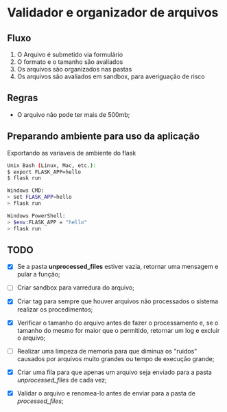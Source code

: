 # Validador e organizador de arquivos

## Fluxo ##

1. O Arquivo é submetido via formulário
2. O formato e o tamanho são avaliados
3. Os arquivos são organizados nas pastas
4. Os arquivos são avaliados em sandbox, para
averiguação de risco

## Regras ##

- O arquivo não pode ter mais de 500mb;

## Preparando ambiente para uso da aplicação ## 

Exportando as variaveis de ambiente do flask
```sh
Unix Bash (Linux, Mac, etc.):
$ export FLASK_APP=hello
$ flask run

Windows CMD:
> set FLASK_APP=hello
> flask run

Windows PowerShell:
> $env:FLASK_APP = "hello"
> flask run
```

## TODO ##

- [x] Se a pasta **unprocessed_files** estiver vazia, retornar uma mensagem e pular a função;

- [ ] Criar sandbox para varredura do arquivo;

- [x] Criar tag para sempre que houver arquivos não processados o sistema realizar os procedimentos;

- [x] Verificar o tamanho do arquivo antes de fazer o processamento e, se o tamanho do mesmo for maior que o permitido, retornar um log e excluir o arquivo; 

- [ ] Realizar uma limpeza de memoria para que diminua os "ruidos" causados por arquivos muito grandes ou tempo de execução grande;

- [x] Criar uma fila para que apenas um arquivo seja enviado para a pasta *unprocessed_files* de cada vez;

- [x] Validar o arquivo e renomea-lo antes de enviar para a pasta de *processed_files*;